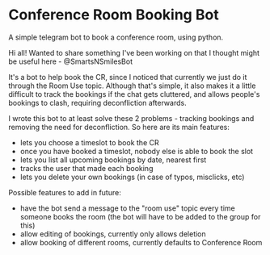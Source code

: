 # Conference Room Booking Bot
A simple telegram bot to book a conference room, using python.

Hi all! Wanted to share something I've been working on that I thought might be useful here - @SmartsNSmilesBot 

It's a bot to help book the CR, since I noticed that currently we just do it through the Room Use topic. Although that's simple, it also makes it a little difficult to track the bookings if the chat gets cluttered, and allows people's bookings to clash, requiring deconfliction afterwards. 

I wrote this bot to at least solve these 2 problems - tracking bookings and removing the need for deconfliction.
So here are its main features:
- lets you choose a timeslot to book the CR
- once you have booked a timeslot, nobody else is able to book the slot
- lets you list all upcoming bookings by date, nearest first
- tracks the user that made each booking
- lets you delete your own bookings (in case of typos, misclicks, etc)

Possible features to add in future:
- have the bot send a message to the "room use" topic every time someone books the room (the bot will have to be added to the group for this)
- allow editing of bookings, currently only allows deletion
- allow booking of different rooms, currently defaults to Conference Room

